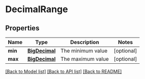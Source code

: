 # DecimalRange

## Properties
Name | Type | Description | Notes
------------ | ------------- | ------------- | -------------
**min** | [**BigDecimal**](BigDecimal.md) | The minimum value | [optional] 
**max** | [**BigDecimal**](BigDecimal.md) | The maximum value | [optional] 

[[Back to Model list]](../README.md#documentation-for-models) [[Back to API list]](../README.md#documentation-for-api-endpoints) [[Back to README]](../README.md)


